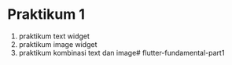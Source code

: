 # Praktikum 1
1. praktikum text widget
2. praktikum image widget
3. praktikum kombinasi text dan image#   f l u t t e r - f u n d a m e n t a l - p a r t 1  
 